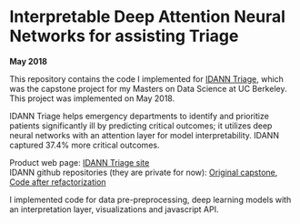 # Interpretable Deep Attention Neural Networks for assisting Triage

**May 2018**

This repository contains the code I implemented for [IDANN Triage](https://www.ischool.berkeley.edu/projects/2018/idann-triage), which was the capstone project for my Masters on Data Science 
at UC Berkeley. This project was implemented on May 2018.

IDANN Triage helps emergency departments to identify and prioritize patients significantly ill by predicting critical outcomes; it utilizes deep neural networks with an attention layer for model interpretability. IDANN captured 37.4% more critical outcomes.   

Product web page: [IDANN Triage site](https://zliendo.github.io/idann_home.html)   
IDANN github repositories (they are private for now): [Original capstone](https://github.com/r-hopper/MIDS-Capstone-EHR-ED-Care), 
[Code after refactorization](https://github.com/idanntriage/idann_triage)

I implemented code for data pre-preprocessing, deep learning models with an interpretation layer, visualizations and javascript API.   

